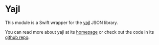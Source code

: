 # Yajl

This module is a Swift wrapper for the [yajl][yajl-home] JSON library.

You can read more about yajl at its [homepage][yajl-home] or check out the code
in its [github repo][yajl-repo].

[yajl-home]:(http://lloyd.github.com/yajl)
[yajl-repo]:(http://github.com/lloyd/yajl)
